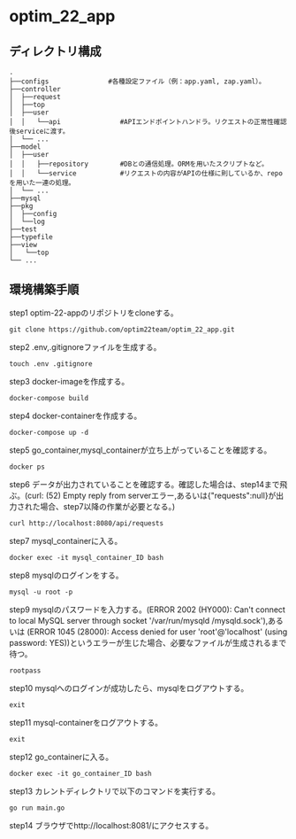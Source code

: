 # optim_22_app

## ディレクトリ構成

```
.
├──configs               #各種設定ファイル（例：app.yaml, zap.yaml）。
├──controller               
│  ├──request
│  ├──top
│  ├──user     
│  │   └──api               #APIエンドポイントハンドラ。リクエストの正常性確認後serviceに渡す。
│  └── ...             
├──model
│  ├──user
│  │   ├──repository        #DBとの通信処理。ORMを⽤いたスクリプトなど。
│  │   └──service           #リクエストの内容がAPIの仕様に則しているか、repoを⽤いた⼀連の処理。
│  └── ...
├──mysql
├──pkg
│  ├──config
│  └──log
├──test
├──typefile
├──view
│   └──top
└── ...
```


## 環境構築手順

step1 optim-22-appのリポジトリをcloneする。  
```
git clone https://github.com/optim22team/optim_22_app.git
```
step2 .env,.gitignoreファイルを生成する。  
```
touch .env .gitignore
```
step3 docker-imageを作成する。  
```
docker-compose build
```
step4 docker-containerを作成する。  
```
docker-compose up -d
```
step5 go_container,mysql_containerが立ち上がっていることを確認する。  
```
docker ps
```
step6 データが出力されていることを確認する。確認した場合は、step14まで飛ぶ。(curl: (52) Empty reply from serverエラー,あるいは{"requests":null}が出力された場合、step7以降の作業が必要となる。)  
```
curl http://localhost:8080/api/requests
```
step7 mysql_containerに入る。  
```
docker exec -it mysql_container_ID bash
```
step8 mysqlのログインをする。  
```
mysql -u root -p
```
step9 mysqlのパスワードを入力する。(ERROR 2002 (HY000): Can't connect to local MySQL server through socket '/var/run/mysqld
/mysqld.sock'),あるいは (ERROR 1045 (28000): Access denied for user 'root'@'localhost' (using password: YES))というエラーが生じた場合、必要なファイルが生成されるまで待つ。  
```
rootpass
```
step10 mysqlへのログインが成功したら、mysqlをログアウトする。  
```
exit
```
step11 mysql-containerをログアウトする。  
```
exit
```
step12 go_containerに入る。  
```
docker exec -it go_container_ID bash
```
step13 カレントディレクトリで以下のコマンドを実行する。  
```
go run main.go
```
step14 ブラウザでhttp://localhost:8081/にアクセスする。